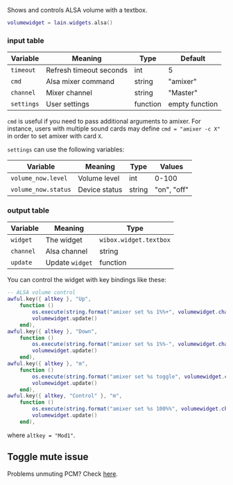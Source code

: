 Shows and controls ALSA volume with a textbox.

```lua
volumewidget = lain.widgets.alsa()
```

### input table

Variable | Meaning | Type | Default
--- | --- | --- | ---
`timeout` | Refresh timeout seconds | int | 5
`cmd` | Alsa mixer command | string | "amixer"
`channel` | Mixer channel | string | "Master" 
`settings` | User settings | function | empty function

`cmd` is useful if you need to pass additional arguments to amixer. For instance, users with multiple sound cards may define `cmd = "amixer -c X"` in order to set amixer with card `X`.

`settings` can use the following variables:

Variable | Meaning | Type | Values
--- | --- | --- | ---
`volume_now.level` | Volume level | int | 0-100
`volume_now.status` | Device status | string | "on", "off"

### output table

Variable | Meaning | Type
--- | --- | --- 
`widget` | The widget | `wibox.widget.textbox`
`channel` | Alsa channel | string
`update` | Update `widget` | function

You can control the widget with key bindings like these:

```lua
-- ALSA volume control
awful.key({ altkey }, "Up",
	function ()
		os.execute(string.format("amixer set %s 1%%+", volumewidget.channel))
		volumewidget.update()
	end),
awful.key({ altkey }, "Down",
	function ()
		os.execute(string.format("amixer set %s 1%%-", volumewidget.channel))
		volumewidget.update()
	end),
awful.key({ altkey }, "m",
	function ()
		os.execute(string.format("amixer set %s toggle", volumewidget.channel))
		volumewidget.update()
	end),
awful.key({ altkey, "Control" }, "m",
	function ()
		os.execute(string.format("amixer set %s 100%%", volumewidget.channel))
		volumewidget.update()
	end),
```

where `altkey = "Mod1"`.

Toggle mute issue
-----------------

Problems unmuting PCM? Check [here](https://github.com/copycat-killer/awesome-copycats/issues/95).